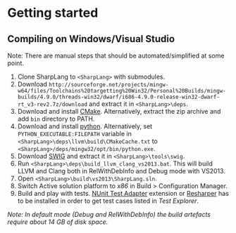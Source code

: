 # Getting started

## Compiling on Windows/Visual Studio

Note: There are manual steps that should be automated/simplified at some point.

1. Clone SharpLang to `<SharpLang>` with submodules.
2. Download `http://sourceforge.net/projects/mingw-w64/files/Toolchains%20targetting%20Win32/Personal%20Builds/mingw-builds/4.9.0/threads-win32/dwarf/i686-4.9.0-release-win32-dwarf-rt_v3-rev2.7z/download` and extract it in `<SharpLang>\deps`.
3. Download and install [CMake](http://www.cmake.org/cmake/resources/software.html). Alternatively, extract the zip archive and add `bin` directory to PATH.
4. Download and install [python](https://www.python.org/downloads/). Alternatively, set `PYTHON_EXECUTABLE:FILEPATH` variable in `<SharpLang>\deps\llvm\build\CMakeCache.txt` to `<SharpLang>/deps/mingw32/opt/bin/python.exe`.
5. Download [SWIG](http://swig.org/download.html) and extract it in `<SharpLang>\tools\swig`.
6. Run `<SharpLang>\deps\build_llvm_clang_vs2013.bat`. This will build LLVM and Clang both in RelWithDebInfo and Debug mode with VS2013.
7. Open `<SharpLang>\build\vs2013\SharpLang.sln`.
8. Switch Active solution platform to *x86* in Build > Configuration Manager.
9. Build and play with tests. [NUnit Test Adapter](http://visualstudiogallery.msdn.microsoft.com/6ab922d0-21c0-4f06-ab5f-4ecd1fe7175d) extension or [Resharper](http://www.jetbrains.com/resharper/) has to be installed in order to get test cases listed in *Test Explorer*.

*Note: In default mode (Debug and RelWithDebInfo) the build artefacts require about 14 GB of disk space.*
